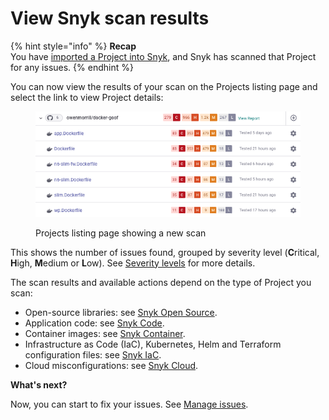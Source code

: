 # View Snyk scan results

{% hint style="info" %}
**Recap**\
You have [imported a Project into Snyk](import-a-project.md), and Snyk has scanned that Project for any issues.
{% endhint %}

You can now view the results of your scan on the Projects listing page and select the link to view Project details:

<figure><img src="../../.gitbook/assets/Screenshot 2022-07-26 at 16.19.27.png" alt="Projects listing page showing a new scan"><figcaption><p>Projects listing page showing a new scan</p></figcaption></figure>

This shows the number of issues found, grouped by severity level (**C**ritical, **H**igh, **M**edium or **L**ow). See [Severity levels](../../manage-issues/issue-management/severity-levels.md) for more details.

The scan results and available actions depend on the type of Project you scan:

* Open-source libraries: see [Snyk Open Source](../../products/snyk-open-source/getting-started-snyk-open-source.md).
* Application code: see [Snyk Code](../../products/snyk-code/getting-started-with-snyk-code/).
* Container images: see [Snyk Container](../../products/snyk-container/getting-started-snyk-container/).
* Infrastructure as Code (IaC), Kubernetes, Helm and Terraform configuration files: see [Snyk IaC](../../products/snyk-infrastructure-as-code/getting-started-snyk-iac.md).
* Cloud misconfigurations: see [Snyk Cloud](../../products/snyk-cloud/).

**What's next?**

Now, you can start to fix your issues. See [Manage issues](../../manage-issues/).
